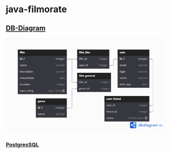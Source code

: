 # java-filmorate

## [DB-Diagram](https://dbdiagram.io/d/filmorate-66e2078a6dde7f4149d1c7a3)
![ER-diagram](./filmorate.png)
### [PostgresSQL](./filmorate_db_sql.md)